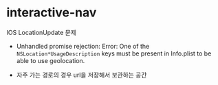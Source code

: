 # interactive-nav

IOS LocationUpdate 문제

- Unhandled promise rejection: Error: One of the `NSLocation*UsageDescription` keys must be present in Info.plist to be able to use geolocation.

- 자주 가는 경로의 경우 url을 저장해서 보관하는 공간